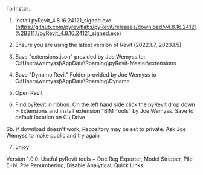 To Install:

1. Install pyRevit_4.8.16.24121_signed.exe (https://github.com/pyrevitlabs/pyRevit/releases/download/v4.8.16.24121%2B2117/pyRevit_4.8.16.24121_signed.exe)

2. Ensure you are using the latest version of Revit (2022.1.7, 2023.1.5)

3. Save "extensions.json" provided by Joe Wemyss to: C:\Users\wemyssj\AppData\Roaming\pyRevit-Master\extensions

4. Save "Dynamo Revit" Folder provided by Joe Wemyss to C:\Users\wemyssj\AppData\Roaming\Dynamo

5. Open Revit

6. Find pyRevit in ribbon. On the left hand side click the pyRevit drop down > Extensions and install extension "BIM Tools" by Joe Wemyss. Save to default location on C:\ Drive

6b. if download doesn't work, Repository may be set to private. Ask Joe Wemyss to make public and try again

7. Enjoy


Version 1.0.0: Useful pyRevit tools + Doc Reg Exporter, Model Stripper, Pile E+N, Pile Renumbering, Disable Analytical, Quick Links
